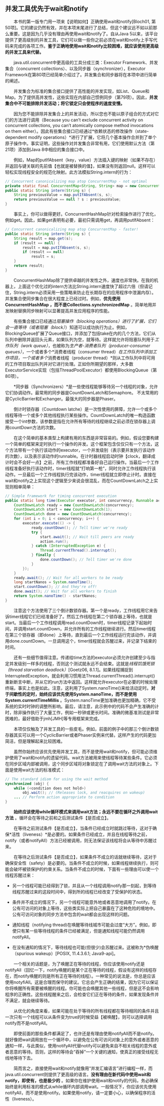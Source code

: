 ## 并发工具优先于wait和notify

&emsp;&emsp;本书的第一版专门用一项来【说明如何】正确使用wait和notify\[Bloch01, 第50项\]。它的建议仍然有效，并在本项末尾进行了总结，但这个建议远不如以前那么重要。这是因为几乎没有理由再使用wait和notify了。自从Java 5以来，该平台提供了更高级别的并发工具，它们可以做一些你之前必须在wait和notify上手写代码来完成的各项工作。**鉴于正确地使用wait和notify比较困难，就应该使用更高级的并发工具来代替。**

&emsp;&emsp;java.util.concurrent中更高级的工具分成三类：Executor Framework、并发集合（concurrent collections）、以及同步器（synchronizer），Executor Framework在第80项已经简单介绍过了。并发集合和同步器将在本项中进行简单的阐述。

&emsp;&emsp;并发集合为标准的集合接口提供了高性能的并发实现，如List、Queue和Map。为了提供高并发性，这些实现在内部自己惯例同步（第79项）。因此，**并发集合中不可能排除并发活动；将它锁定只会使程序的速度变慢。**

&emsp;&emsp;因为您不能排除并发集合上的并发活动，所以您也不能以原子组合的方式对它们的方法进行调用（Because you can’t exclude concurrent activity on concurrent collections, you can’t atomically compose method invocations on them either）。因此有些集合接口已经通过*依赖状态的修改操作（state-dependent modify operations）*进行了扩展，它将几个基本操作合并到了单个原子操作中。事实证明，这些操作对并发集合非常有用，它们使用默认方法（第21项）添加到Java 8中相应的集合接口中。

&emsp;&emsp;例如，Map的putIfAbsent（key，value）方法插入键的映射（如果不存在）并返回与键关联的先前值【也就是被替换的值】，如果没有则返回null。这样可以轻松实现线程安全的规范化映射。此方法模拟String.intern的行为：

```java
// Concurrent canonicalizing map atop ConcurrentMap - not optimal
private static final ConcurrentMap<String, String> map = new ConcurrentHashMap<>();
public static String intern(String s) {
    String previousValue = map.putIfAbsent(s, s);
    return previousValue == null ? s : previousValue;
}
```

&emsp;&emsp;事实上，你可以做得更好。ConcurrentHashMap针对检索操作进行了优化，例如get。因此，如果get表明有必要，最初只需调用get，再调用putIfAbsent：

```java
// Concurrent canonicalizing map atop ConcurrentMap - faster!
public static String intern(String s) {
    String result = map.get(s);
    if (result == null) {
        result = map.putIfAbsent(s, s);
        if (result == null)
            result = s;
    }
    return result;
}
```

&emsp;&emsp;ConcurrentHashMap除了提供卓越的并发性之外，速度也非常快。在我的机器上，上面这个优化过的intern方法比String.intern速度快了超过六倍（但请记住，String.intern必须采用一些策略来防止在长期存在的应用程序中泄漏内存）。并发集合使同步集合在很大程度上已经过时。例如，**优先使用ConcurrentHashMap ，而不是Collections.synchronizedMap** 。简单地用并发映射替换同步映射可以显著提高并发应用程序的性能。

&emsp;&emsp;有些集合接口已经通过*阻塞操作（blocking operations）*进行了扩展，它们会一直等待（或者*阻塞（block）*）知道可以成功执行为止。例如，BlockingQueue扩展了Queue接口，并添加了包括take在内的几个方法，它们从队列中删除并返回头元素，如果队列为空，就等待。这样就允许将阻塞队列用于*工作队列（work queue）*，也被称为*生产者-消费者队列（producer-consumer queues）*，一个或者多个*消费者线程（consumer thread）*在工作队列中添加工作项目，一个或者多个*消费者线程（producer thread）*则从工作队列中将可用的工作项目取出队列并对它进行处理。正如你所期望的那样，大多数ExecutorService实现（包括ThreadPoolExecutor）都使用BlockingQueue（第80项）。

&emsp;&emsp;*同步器（Synchronizers）*是一些使线程能够等待另一个线程的对象，允许它们协调动作。最常用的同步器是CountDownLatch和Semaphore。 不太常用的是CyclicBarrier和Exchanger。最强大的同步器是Phaser。

&emsp;&emsp;倒计时锁存器（Countdown latche）是一次性使用的屏障，允许一个或多个线程等待一个或多个其他线程执行某些操作。CountDownLatch的唯一构造函数接受一个int参数，该参数是指在允许所有等待的线程继续之前必须在锁存器上调用countDown方法的次数。

&emsp;&emsp;在这个简单的基本类型上构建有用的东西是非常容易的。例如，假设您要构建一个简单的框架来定时执行一个操作的并发。这个框架包含仅仅只有一个方法，这个方法带有一个执行该动作的executor，一个并发级别（表示要并发执行该动作的次数），以及表示该动作的runnable。在计时器线程启动时钟【clock，翻译成计时会不会好一点】之前，所有工作线程都准备好自己运行操作。当最后一个工作线程准备好执行该动作时，timer线程就“打响第一枪”，同时允许工作线程执行该动作。一旦最后一个工作线程执行完该动作，timer线程就立即停止计时。直接在wait和notify之上实现这个逻辑至少来说会很混乱，而在CountDownLatch之上实现则相单简单：

```java
// Simple framework for timing concurrent execution
public static long time(Executor executor, int concurrency, Runnable action) throws InterruptedException {
    CountDownLatch ready = new CountDownLatch(concurrency);
    CountDownLatch start = new CountDownLatch(1);
    CountDownLatch done = new CountDownLatch(concurrency);
    for (int i = 0; i < concurrency; i++) {
        executor.execute(() -> {
            ready.countDown(); // Tell timer we're ready
            try {
                start.await(); // Wait till peers are ready
                action.run();
            } catch (InterruptedException e) {
                Thread.currentThread().interrupt();
            } finally {
                done.countDown(); // Tell timer we're done
            }
        });
    }
    ready.await(); // Wait for all workers to be ready
    long startNanos = System.nanoTime();
    start.countDown(); // And they're off!
    done.await(); // Wait for all workers to finish
    return System.nanoTime() - startNanos;
}
```

&emsp;&emsp;注意这个方法使用了三个倒计数锁存器。第一个是ready，工作线程用它来告诉timer线程它们已经准备好了。然后工作线程在第二个锁存器上等待，也就是start。当最后一个工作线程调用read.countDown时，timer线程记录下起始时间，并调用start.countDown，并允许所有的工作线程继续进行。然后timer线程在第三个锁存器（即done）上等待，直到最后一个工作线程运行完该动作，并调用done.countDown。一旦调用这个，timer线程就会苏醒过来，并记录下结束的时间。

&emsp;&emsp;还有一些细节值得注意。传递给time方法的executor必须允许创建至少与指定并发级别一样多的线程，否则这个测试就永远不会结束。这就是*线程饥饿死锁（thread starvation deadlock）*\[Goetz06, 8.1.1\]。如果线程捕捉到InterruptedException，就会利用习惯用法Thread.currentThread().interrupt()重新断言中断，并从它的run方法中返回。这样就允许executor在必要的时候处理终端，事实上也是如此。注意，这利用了System.nanoTime()来给活动定时。**对于间歇性的定时，始终应该优先使用System.nanoTime，而不是使用System.currentTimeMillis** 。System.nanoTime更加准确也更加精确，它不受系统的实时时钟的调整所影响。最后，请注意，此示例中的代码不会产生准确的计时，除非操作执行了大量工作，例如一秒钟或更长时间。准确的微基准测试是非常困难的，最好借助于jmh\[JMH\]等专用框架来完成。

&emsp;&emsp;本项仅仅触及了并发工具的一些皮毛。例如，前面的例子中的那三个倒计数锁存器其实可以用一个CyclicBarrier或者Phaser实例来代替。这样产生的代码更加简洁，但是理解起来比较困难。

&emsp;&emsp;虽然你始终应该优先使用并发工具，而不是使用wait和notify，但可能必须维护使用了wait和notify的遗留代码。wait方法被用来使线程等待某些条件。它必须在同步区域内部被调用，这个同步区域将对象锁定在了调用wait方法的对象上。下面是使用wait方法的标准模式：

```java
// The standard idiom for using the wait method
synchronized (obj) {
    while (<condition does not hold>)
        obj.wait(); // (Releases lock, and reacquires on wakeup)
    ... // Perform action appropriate to condition
}
```

&emsp;&emsp;**始终应该使用while循环模式来调用wait方法；永远不要在循环之外调用wait方法** 。循环会在等待之前和之后测试条件【是否成立】。

&emsp;&emsp;在等待之前测试条件【是否成立】，当条件已经成立时就跳过等待，这对于确保*活性（liveness）*是必要的。如果条件已经成立，并且在线程等待之前，notify（或者notifyAll）方法已经被调用，则无法保证该线程将会从等待中苏醒过来。

&emsp;&emsp;在等待之后测试条件【是否成立】，如果条件不成立的话就继续等待，这对于确保安全性（safety）是必要的。当条件不成立的时候，如果线程继续执行，则可能会破坏被锁保护的约束关系。当条件不成立的时候，下面有一些理由可以使一个线程苏醒过来：

- 另一个线程可能已经得到了锁，并且从一个线程调用notify那一刻起，到等待线程苏醒过来的这段时间中，得到所的线程已经改变了受保护的状态。

- 条件并不成立的情况下，另一个线程可能意外地或者恶意地调用了notify。在公有可访问的对象上等待，这些类实际上把自己暴露在了这种危险的境地中。公有可访问对象的同步方法中包含的wait都会出现这样的问题。

- 通知线程（notifying thread)在唤醒等待线城市可能会过度“大方”。例如，即使只有某一些等待线程的条件已经被满足，但是通知线程可能仍然调用notifyAll。

- 在没有通知的情况下，等待线程也可能(但很少)会苏醒过来。这被称为*伪唤醒（spurious wakeup）\[POSIX, 11.4.3.6.1; Java9-api\]。

&emsp;&emsp;一个相关的话题是，为了唤醒正在等待的线程，你应该使用notify还是notifyAll（回忆一下，notify唤醒的是某个正在等待的线程，假设有这样的线程存在，而notify唤醒的则是所有正在等待的线程）。一种常见的说法是，你总是应该使用notyfiAll。这是合理而保守的建议。它总会产生正确的结果，因为它可以保证你将唤醒所有需要被唤醒的线程。你可能也会唤醒其他一些线程，但是这不会影响程序的正确性。这些线程醒来之后，会检查它们正在等待的条件，如果发现条件并不满足，就会继续等待。

&emsp;&emsp;从优化的角度来看，如果可能在处于等待的所有线程都在等待相同的条件并且一次只有一个线程可以从条件变为true的时候受益【被唤醒】，则可以选择调用notify而不是notifyAll。

&emsp;&emsp;即使前面的那些条件都满足了，也许还是有理由使用notifyAll而不是notify。就好像把wait调用放在一个循环中，以避免在公有可访问对象上的意外或者恶意的通知一样，与此类似，使用notifyAll代替notify可以避免来自不相关线程的意外或者恶意的等待。否则，这样的等待会“吞掉”一个关键的通知，使真正的接受线程无线地等待下去。

&emsp;&emsp;简而言之，直接使用wait和notify就像用“并发汇编语言”进行编程一样，而java.util.concurrent则提供了更高级的语言。**没有理由在新代码中使用wait和notify，即使有，也是极少的** 。如果你在维护使用wait和notify的代码，务必确保始终是利用标准的模式从while循环内部调用wait。一般情况下，你应该优先使用notifyAll，而不是使用notify。如果使用notify，请一定要小心，以确保程序的活性（liveness）。